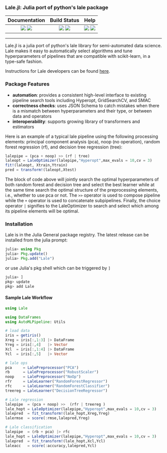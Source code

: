 ### Lale.jl: Julia port of python's lale package

| **Documentation** | **Build Status** | **Help** |
|:---:|:---:|:---:|
| [![][docs-dev-img]][docs-dev-url] [![][docs-stable-img]][docs-stable-url] | [![][travis-img]][travis-url] [![][codecov-img]][codecov-url] | [![][slack-img]][slack-url] [![][gitter-img]][gitter-url] |

---------
Lale.jl is a julia port of python's lale library for semi-automated data science. Lale makes it easy to automatically select algorithms and tune hyperparameters of pipelines that are compatible with scikit-learn, in a type-safe fashion.

Instructions for Lale developers can be found [here](./docs/DevInstruction.md).

### Package Features
- __automation__: provides a consistent high-level interface to existing pipeline search tools including Hyperopt, GridSearchCV, and SMAC
- __correctness checks__: uses JSON Schema to catch mistakes when there is a mismatch between hyperparameters and their type, or between data and operators
- __interoperability__: supports growing library of transformers and estimators

Here is an example of a typical lale pipeline using the following processing elements: principal 
component analysis (pca), noop (no operation), random forest regression (rf), 
and decision tree regression (tree):

```julia
lalepipe = (pca + noop) >> (rf | tree)
laleopt = LaleOptimizer(lalepipe,"Hyperopt",max_evals = 10,cv = 3)
fit!(laleopt, Xtrain,Ytrain)
pred = transform!(laleopt,Xtest)
```
The block of code above will jointly search the optimal hyperparameters 
of both random forest and decision tree and select the best learner while at 
the same time search the optimal structure of the preprocessing elements, i.e., 
whether to use pca or not. The `>>` operator is used to
compose pipeline while the `+` operator is used to concatenate subpipelines.
Finally, the choice operator `|` signifies to the LaleOptimizer 
to search and select which among its pipeline elements will be optimal.

### Installation
Lale is in the Julia General package registry. The latest
release can be installed from the julia prompt:
```julia
julia> using Pkg
julia> Pkg.update()
julia> Pkg.add("Lale")
```
or use Julia's pkg shell which can be triggered by `]`
```julia
julia> ]
pkg> update
pkg> add Lale
```

#### Sample Lale Workflow
```julia
using Lale

using DataFrames
using AutoMLPipeline: Utils

# load data
iris = getiris()
Xreg = iris[:,1:3] |> DataFrame
Yreg = iris[:,4]   |> Vector
Xcl  = iris[:,1:4] |> DataFrame
Ycl  = iris[:,5]   |> Vector

# lale ops
pca     = LalePreprocessor("PCA")
rb      = LalePreprocessor("RobustScaler")
noop    = LalePreprocessor("NoOp")
rfr     = LaleLearner("RandomForestRegressor")
rfc     = LaleLearner("RandomForestClassifier")
treereg = LaleLearner("DecisionTreeRegressor")

# Lale regression
lalepipe  = (pca + noop) >>  (rfr | treereg )
lale_hopt = LaleOptimizer(lalepipe,"Hyperopt",max_evals = 10,cv = 3)
lalepred  = fit_transform!(lale_hopt,Xreg,Yreg)
lalermse  = score(:rmse,lalepred,Yreg)

# Lale classification
lalepipe  = (rb + pca) |> rfc
lale_hopt = LaleOptimizer(lalepipe,"Hyperopt",max_evals = 10,cv = 3)
lalepred  = fit_transform!(lale_hopt,Xcl,Ycl)
laleacc   = score(:accuracy,lalepred,Ycl)
```


[contrib-url]: https://github.com/IBM/Lale.jl/blob/main/CONTRIBUTORS.md
[issues-url]: https://github.com/IBM/Lale.jl/issues

[discourse-tag-url]: https://discourse.julialang.org/

[gitter-url]: https://gitter.im/AutoMLPipelineLearning/community
[gitter-img]: https://badges.gitter.im/ppalmes/TSML.jl.svg

[slack-img]: https://img.shields.io/badge/chat-on%20slack-yellow.svg
[slack-url]: https://julialang.slack.com/

[docs-stable-img]: https://img.shields.io/badge/docs-stable-blue.svg
[docs-stable-url]: https://ibm.github.io/Lale.jl/stable/
[docs-dev-img]: https://img.shields.io/badge/docs-dev-blue.svg
[docs-dev-url]: https://ibm.github.io/Lale.jl/dev/

[travis-img]: https://travis-ci.com/IBM/Lale.jl.svg?branch=main
[travis-url]: https://travis-ci.com/IBM/Lale.jl

[codecov-img]: https://codecov.io/gh/IBM/Lale.jl/branch/main/graph/badge.svg?token=YK62W9KQ2T
[codecov-url]: https://codecov.io/gh/IBM/Lale.jl
